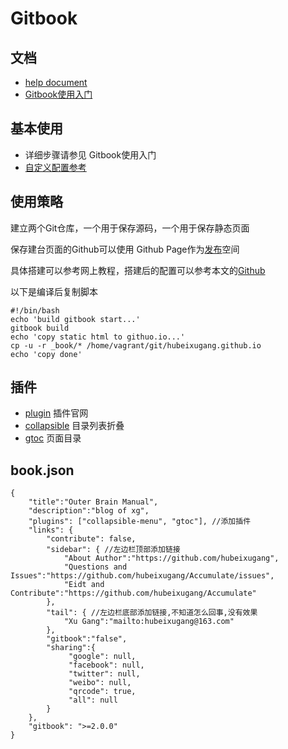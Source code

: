 # Gitbook

## 文档

- [help document](http://help.gitbook.com)
- [Gitbook使用入门](http://gitbook-zh.wanqingwong.com/)

## 基本使用

- 详细步骤请参见 Gitbook使用入门
- [自定义配置参考](https://github.com/codepiano/gitbook)

## 使用策略

建立两个Git仓库，一个用于保存源码，一个用于保存静态页面

保存建台页面的Github可以使用 Github Page作为[发布](http://hubeixugang.github.io/)空间

具体搭建可以参考网上教程，搭建后的配置可以参考本文的[Github](https://github.com/hubeixugang/Accumulate)

以下是编译后复制脚本
```
#!/bin/bash
echo 'build gitbook start...'
gitbook build
echo 'copy static html to githuo.io...'
cp -u -r _book/* /home/vagrant/git/hubeixugang.github.io
echo 'copy done'
```

## 插件

- [plugin](http://plugins.gitbook.com/) 插件官网
- [collapsible](https://www.npmjs.com/package/gitbook-plugin-collapsible-menu) 目录列表折叠
- [gtoc](https://github.com/boycgit/gitbook-plugin-gtoc) 页面目录

## book.json

```
{
    "title":"Outer Brain Manual",
    "description":"blog of xg",
    "plugins": ["collapsible-menu", "gtoc"], //添加插件
    "links": {
        "contribute": false,
        "sidebar": { //左边栏顶部添加链接
            "About Author":"https://github.com/hubeixugang",
            "Questions and Issues":"https://github.com/hubeixugang/Accumulate/issues",
            "Eidt and Contribute":"https://github.com/hubeixugang/Accumulate"
        },
        "tail": { //左边栏底部添加链接,不知道怎么回事,没有效果
            "Xu Gang":"mailto:hubeixugang@163.com"
        },
        "gitbook":"false",
        "sharing":{
             "google": null,
             "facebook": null,
             "twitter": null,
             "weibo": null,
             "qrcode": true,
             "all": null
        }
    },
    "gitbook": ">=2.0.0"
}
```
